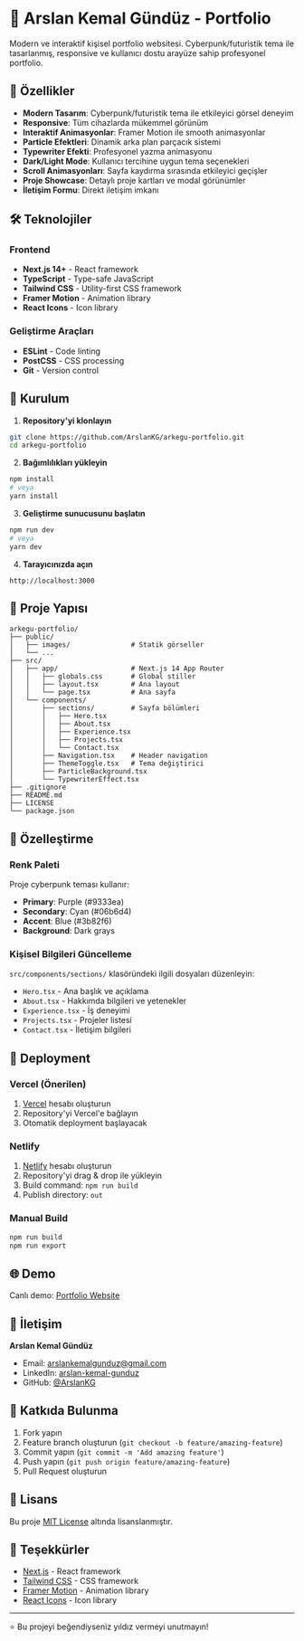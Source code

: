 # 🚀 Arslan Kemal Gündüz - Portfolio

Modern ve interaktif kişisel portfolio websitesi. Cyberpunk/futuristik tema ile tasarlanmış, responsive ve kullanıcı dostu arayüze sahip profesyonel portfolio.

## 🌟 Özellikler

- **Modern Tasarım**: Cyberpunk/futuristik tema ile etkileyici görsel deneyim
- **Responsive**: Tüm cihazlarda mükemmel görünüm
- **Interaktif Animasyonlar**: Framer Motion ile smooth animasyonlar
- **Particle Efektleri**: Dinamik arka plan parçacık sistemi
- **Typewriter Efekti**: Profesyonel yazma animasyonu
- **Dark/Light Mode**: Kullanıcı tercihine uygun tema seçenekleri
- **Scroll Animasyonları**: Sayfa kaydırma sırasında etkileyici geçişler
- **Proje Showcase**: Detaylı proje kartları ve modal görünümler
- **İletişim Formu**: Direkt iletişim imkanı

## 🛠️ Teknolojiler

### Frontend
- **Next.js 14+** - React framework
- **TypeScript** - Type-safe JavaScript
- **Tailwind CSS** - Utility-first CSS framework
- **Framer Motion** - Animation library
- **React Icons** - Icon library

### Geliştirme Araçları
- **ESLint** - Code linting
- **PostCSS** - CSS processing
- **Git** - Version control

## 🚀 Kurulum

1. **Repository'yi klonlayın**
```bash
git clone https://github.com/ArslanKG/arkegu-portfolio.git
cd arkegu-portfolio
```

2. **Bağımlılıkları yükleyin**
```bash
npm install
# veya
yarn install
```

3. **Geliştirme sunucusunu başlatın**
```bash
npm run dev
# veya
yarn dev
```

4. **Tarayıcınızda açın**
```
http://localhost:3000
```

## 📁 Proje Yapısı

```
arkegu-portfolio/
├── public/
│   ├── images/               # Statik görseller
│   └── ...
├── src/
│   ├── app/                  # Next.js 14 App Router
│   │   ├── globals.css       # Global stiller
│   │   ├── layout.tsx        # Ana layout
│   │   └── page.tsx          # Ana sayfa
│   └── components/
│       ├── sections/         # Sayfa bölümleri
│       │   ├── Hero.tsx
│       │   ├── About.tsx
│       │   ├── Experience.tsx
│       │   ├── Projects.tsx
│       │   └── Contact.tsx
│       ├── Navigation.tsx    # Header navigation
│       ├── ThemeToggle.tsx   # Tema değiştirici
│       ├── ParticleBackground.tsx
│       └── TypewriterEffect.tsx
├── .gitignore
├── README.md
├── LICENSE
└── package.json
```

## 🎨 Özelleştirme

### Renk Paleti
Proje cyberpunk teması kullanır:
- **Primary**: Purple (#9333ea)
- **Secondary**: Cyan (#06b6d4)
- **Accent**: Blue (#3b82f6)
- **Background**: Dark grays

### Kişisel Bilgileri Güncelleme
`src/components/sections/` klasöründeki ilgili dosyaları düzenleyin:
- `Hero.tsx` - Ana başlık ve açıklama
- `About.tsx` - Hakkımda bilgileri ve yetenekler
- `Experience.tsx` - İş deneyimi
- `Projects.tsx` - Projeler listesi
- `Contact.tsx` - İletişim bilgileri

## 🚀 Deployment

### Vercel (Önerilen)
1. [Vercel](https://vercel.com) hesabı oluşturun
2. Repository'yi Vercel'e bağlayın
3. Otomatik deployment başlayacak

### Netlify
1. [Netlify](https://netlify.com) hesabı oluşturun
2. Repository'yi drag & drop ile yükleyin
3. Build command: `npm run build`
4. Publish directory: `out`

### Manual Build
```bash
npm run build
npm run export
```

## 🌐 Demo

Canlı demo: [Portfolio Website](https://arkegu-portfolio.vercel.app)

## 📧 İletişim

**Arslan Kemal Gündüz**
- Email: arslankemalgunduz@gmail.com
- LinkedIn: [arslan-kemal-gunduz](https://linkedin.com/in/arslan-kemal-gunduz)
- GitHub: [@ArslanKG](https://github.com/ArslanKG)

## 🤝 Katkıda Bulunma

1. Fork yapın
2. Feature branch oluşturun (`git checkout -b feature/amazing-feature`)
3. Commit yapın (`git commit -m 'Add amazing feature'`)
4. Push yapın (`git push origin feature/amazing-feature`)
5. Pull Request oluşturun

## 📄 Lisans

Bu proje [MIT License](LICENSE) altında lisanslanmıştır.

## 🙏 Teşekkürler

- [Next.js](https://nextjs.org/) - React framework
- [Tailwind CSS](https://tailwindcss.com/) - CSS framework
- [Framer Motion](https://www.framer.com/motion/) - Animation library
- [React Icons](https://react-icons.github.io/react-icons/) - Icon library

---

⭐ Bu projeyi beğendiyseniz yıldız vermeyi unutmayın!